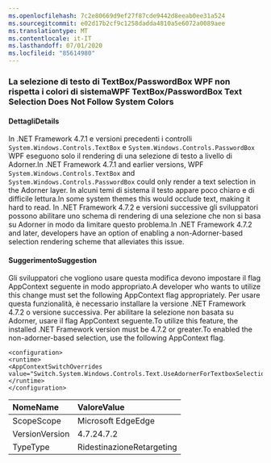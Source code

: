 ```yaml
---
ms.openlocfilehash: 7c2e80669d9ef27f87cde9442d8eeab0ee31a524
ms.sourcegitcommit: e02d17b2cf9c1258dadda4810a5e6072a0089aee
ms.translationtype: MT
ms.contentlocale: it-IT
ms.lasthandoff: 07/01/2020
ms.locfileid: "85614980"
---
```

### <a name="wpf-textboxpasswordbox-text-selection-does-not-follow-system-colors"></a><span data-ttu-id="745b1-101">La selezione di testo di TextBox/PasswordBox WPF non rispetta i colori di sistema</span><span class="sxs-lookup"><span data-stu-id="745b1-101">WPF TextBox/PasswordBox Text Selection Does Not Follow System Colors</span></span>

#### <a name="details"></a><span data-ttu-id="745b1-102">Dettagli</span><span class="sxs-lookup"><span data-stu-id="745b1-102">Details</span></span>

<span data-ttu-id="745b1-103">In .NET Framework 4.7.1 e versioni precedenti i controlli `System.Windows.Controls.TextBox` e `System.Windows.Controls.PasswordBox` WPF eseguono solo il rendering di una selezione di testo a livello di Adorner.</span><span class="sxs-lookup"><span data-stu-id="745b1-103">In .NET Framework 4.7.1 and earlier versions, WPF `System.Windows.Controls.TextBox` and `System.Windows.Controls.PasswordBox` could only render a text selection in the Adorner layer.</span></span> <span data-ttu-id="745b1-104">In alcuni temi di sistema il testo appare poco chiaro e di difficile lettura.</span><span class="sxs-lookup"><span data-stu-id="745b1-104">In some system themes this would occlude text, making it hard to read.</span></span>  <span data-ttu-id="745b1-105">In .NET Framework 4.7.2 e versioni successive gli sviluppatori possono abilitare uno schema di rendering di una selezione che non si basa su Adorner in modo da limitare questo problema.</span><span class="sxs-lookup"><span data-stu-id="745b1-105">In .NET Framework 4.7.2 and later, developers have an option of enabling a non-Adorner-based selection rendering scheme that alleviates this issue.</span></span>

#### <a name="suggestion"></a><span data-ttu-id="745b1-106">Suggerimento</span><span class="sxs-lookup"><span data-stu-id="745b1-106">Suggestion</span></span>

<span data-ttu-id="745b1-107">Gli sviluppatori che vogliono usare questa modifica devono impostare il flag AppContext seguente in modo appropriato.</span><span class="sxs-lookup"><span data-stu-id="745b1-107">A developer who wants to utilize this change must set the following AppContext flag appropriately.</span></span>  <span data-ttu-id="745b1-108">Per usare questa funzionalità, è necessario installare la versione .NET Framework 4.7.2 o versione successiva. Per abilitare la selezione non basata su Adorner, usare il flag AppContext seguente.</span><span class="sxs-lookup"><span data-stu-id="745b1-108">To utilize this feature, the installed .NET Framework version must be 4.7.2 or greater.To enabled the non-adorner-based selection, use the following AppContext flag.</span></span><pre><code class="lang-xml">&lt;configuration&gt;&#13;&#10;&lt;runtime&gt;&#13;&#10;&lt;AppContextSwitchOverrides value=&quot;Switch.System.Windows.Controls.Text.UseAdornerForTextboxSelectionRendering=false&quot;/&gt;&#13;&#10;&lt;/runtime&gt;&#13;&#10;&lt;/configuration&gt;&#13;&#10;</code></pre>

| <span data-ttu-id="745b1-109">Nome</span><span class="sxs-lookup"><span data-stu-id="745b1-109">Name</span></span>    | <span data-ttu-id="745b1-110">Valore</span><span class="sxs-lookup"><span data-stu-id="745b1-110">Value</span></span>       |
|:--------|:------------|
| <span data-ttu-id="745b1-111">Scope</span><span class="sxs-lookup"><span data-stu-id="745b1-111">Scope</span></span>   | <span data-ttu-id="745b1-112">Microsoft Edge</span><span class="sxs-lookup"><span data-stu-id="745b1-112">Edge</span></span>        |
| <span data-ttu-id="745b1-113">Version</span><span class="sxs-lookup"><span data-stu-id="745b1-113">Version</span></span> | <span data-ttu-id="745b1-114">4.7.2</span><span class="sxs-lookup"><span data-stu-id="745b1-114">4.7.2</span></span>       |
| <span data-ttu-id="745b1-115">Type</span><span class="sxs-lookup"><span data-stu-id="745b1-115">Type</span></span>    | <span data-ttu-id="745b1-116">Ridestinazione</span><span class="sxs-lookup"><span data-stu-id="745b1-116">Retargeting</span></span> |
